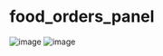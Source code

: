 # food_orders_panel
![image](https://github.com/CodingDuos/food_orders_panel/assets/165752646/d106f744-7b46-42ed-9f63-e17f3c4e925a)
![image](https://github.com/CodingDuos/food_orders_panel/assets/165752646/998bc7ed-ffa2-456d-a192-3c5b7038577d)

